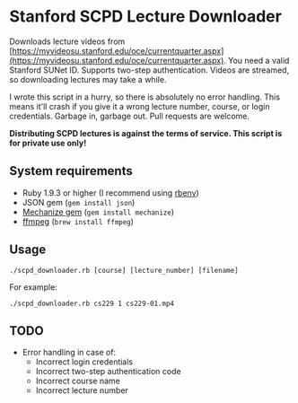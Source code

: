# Stanford SCPD Lecture Downloader

Downloads lecture videos from [https://myvideosu.stanford.edu/oce/currentquarter.aspx](https://myvideosu.stanford.edu/oce/currentquarter.aspx). You need a valid Stanford SUNet ID. Supports two-step authentication. Videos are streamed, so downloading lectures may take a while.

I wrote this script in a hurry, so there is absolutely no error handling. This means it'll crash if you give it a wrong lecture number, course, or login credentials. Garbage in, garbage out. Pull requests are welcome.

**Distributing SCPD lectures is against the terms of service. This script is for private use only!**

## System requirements

- Ruby 1.9.3 or higher (I recommend using [rbenv](https://github.com/sstephenson/rbenv))
- JSON gem (`gem install json`)
- [Mechanize gem](http://mechanize.rubyforge.org/) (`gem install mechanize`)
- [ffmpeg](http://www.ffmpeg.org/) (`brew install ffmpeg`)

## Usage

```shell
./scpd_downloader.rb [course] [lecture_number] [filename]
```
For example:
```shell
./scpd_downloader.rb cs229 1 cs229-01.mp4
```

## TODO

- Error handling in case of:
  - Incorrect login credentials
  - Incorrect two-step authentication code
  - Incorrect course name
  - Incorrect lecture number